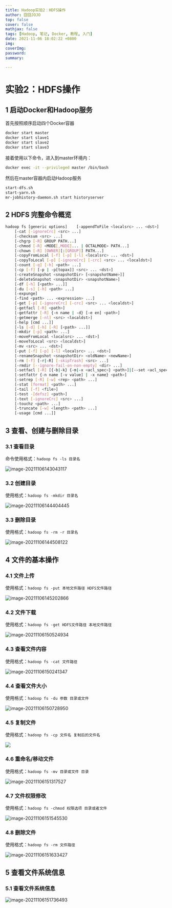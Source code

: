 ```yaml
---
title: Hadoop实验2：HDFS操作
author: 囧囧JOJO
top: false
cover: false
mathjax: false
tags: [Hadoop, 笔记, Docker, 教程, 入门]
date: 2021-11-06 18:02:22 +0800
img:
coverImg:
password:
summary:

---
```


# 实验2：HDFS操作

## 1 启动Docker和Hadoop服务

首先按照顺序启动四个Docker容器

```bash
docker start master
docker start slave1
docker start slave2
docker start slave3
```

接着使用以下命令，进入到master环境内：

```bash
docker exec -it --privileged master /bin/bash
```

然后在master容器内启动Hadoop服务

```bash
start-dfs.sh
start-yarn.sh
mr-jobhistory-daemon.sh start historyserver
```



## 2 HDFS 完整命令概览

```bash
hadoop fs [generic options]    [-appendToFile <localsrc> ... <dst>]
    [-cat [-ignoreCrc] <src> ...]
    [-checksum <src> ...]
    [-chgrp [-R] GROUP PATH...]
    [-chmod [-R] <MODE[,MODE]... | OCTALMODE> PATH...]
    [-chown [-R] [OWNER][:[GROUP]] PATH...]
    [-copyFromLocal [-f] [-p] [-l] <localsrc> ... <dst>]
    [-copyToLocal [-p] [-ignoreCrc] [-crc] <src> ... <localdst>]
    [-count [-q] [-h] <path> ...]
    [-cp [-f] [-p | -p[topax]] <src> ... <dst>]
    [-createSnapshot <snapshotDir> [<snapshotName>]]
    [-deleteSnapshot <snapshotDir> <snapshotName>]
    [-df [-h] [<path> ...]]
    [-du [-s] [-h] <path> ...]
    [-expunge]
    [-find <path> ... <expression> ...]
    [-get [-p] [-ignoreCrc] [-crc] <src> ... <localdst>]
    [-getfacl [-R] <path>]
    [-getfattr [-R] {-n name | -d} [-e en] <path>]
    [-getmerge [-nl] <src> <localdst>]
    [-help [cmd ...]]
    [-ls [-d] [-h] [-R] [<path> ...]]
    [-mkdir [-p] <path> ...]
    [-moveFromLocal <localsrc> ... <dst>]
    [-moveToLocal <src> <localdst>]
    [-mv <src> ... <dst>]
    [-put [-f] [-p] [-l] <localsrc> ... <dst>]
    [-renameSnapshot <snapshotDir> <oldName> <newName>]
    [-rm [-f] [-r|-R] [-skipTrash] <src> ...]
    [-rmdir [--ignore-fail-on-non-empty] <dir> ...]
    [-setfacl [-R] [{-b|-k} {-m|-x <acl_spec>} <path>]|[--set <acl_spec> <path>]]
    [-setfattr {-n name [-v value] | -x name} <path>]
    [-setrep [-R] [-w] <rep> <path> ...]
    [-stat [format] <path> ...]
    [-tail [-f] <file>]
    [-test -[defsz] <path>]
    [-text [-ignoreCrc] <src> ...]
    [-touchz <path> ...]
    [-truncate [-w] <length> <path> ...]
    [-usage [cmd ...]]
```

## 3 查看、创建与删除目录

### 3.1 查看目录

命令使用格式：`hadoop fs -ls 目录名`

![image-20211106143043117](/assets/images/i9siMGdb4/1636192999080.png)

### 3.2 创建目录

使用格式：`hadoop fs -mkdir 目录名`

![image-20211106144404445](/assets/images/i9siMGdb4/1636193027037.png)

### 3.3 删除目录

使用格式：`hadoop fs -rm -r 目录名`

![image-20211106144508122](/assets/images/i9siMGdb4/1636193042055.png)

## 4 文件的基本操作

### 4.1 文件上传

使用格式：`hadoop fs -put 本地文件路径 HDFS文件路径`

![image-20211106145202866](/assets/images/i9siMGdb4/1636193063322.png)

### 4.2 文件下载

使用格式：`hadoop fs -get HDFS文件路径 本地文件路径`

![image-20211106150524934](/assets/images/i9siMGdb4/1636193077865.png)

###  4.3 查看文件内容

使用格式：`hadoop fs -cat 文件路径`

![image-20211106150241347](/assets/images/i9siMGdb4/1636193093219.png)

### 4.4 查看文件大小

使用格式：`hadoop fs -du 参数 目录或文件`

![image-20211106150728950](/assets/images/i9siMGdb4/1636193122591.png)

### 4.5 复制文件

使用格式：`hadoop fs -cp 文件名 复制后的文件名`

![](/assets/images/i9siMGdb4/1636193137273.png)

### 4.6 重命名/移动文件

使用格式：`hadoop fs -mv 目录或文件 目录`

![image-20211106151317527](/assets/images/i9siMGdb4/1636193155824.png)

### 4.7 文件权限修改

使用格式：`hadoop fs -chmod 权限选项 目录或者文件`

![image-20211106151545530](/assets/images/i9siMGdb4/1636193173048.png)

### 4.8 删除文件

使用格式：`hadoop fs -rm 文件路径`

![image-20211106151633427](/assets/images/i9siMGdb4/1636193187626.png)

## 5 查看文件系统信息

### 5.1 查看文件系统信息

![image-20211106151736493](/assets/images/i9siMGdb4/1636193203004.png)
